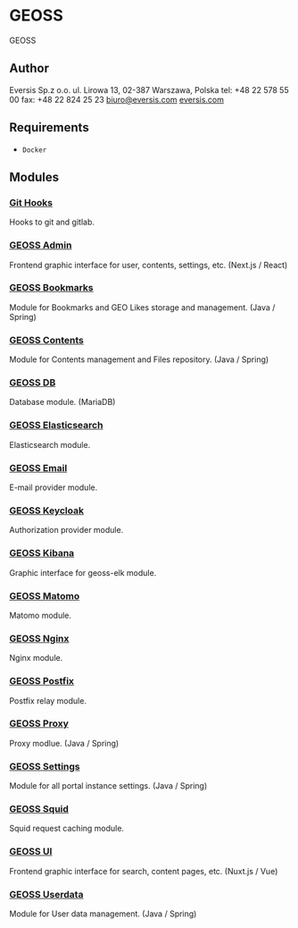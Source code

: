 # GEOSS

GEOSS

## Author

Eversis Sp.z o.o.
ul. Lirowa 13,
02-387 Warszawa, Polska
tel: +48 22 578 55 00
fax: +48 22 824 25 23
[biuro@eversis.com](mailto:biuro@eversis.com)
[eversis.com](http://eversis.com/)

## Requirements

- `Docker`

## Modules

### [Git Hooks](git-hooks/README.md)

Hooks to git and gitlab.

### [GEOSS Admin](geoss-admin/README.md)

Frontend graphic interface for user, contents, settings, etc. (Next.js / React)

### [GEOSS Bookmarks](geoss-bookmarks/README.md)

Module for Bookmarks and GEO Likes storage and management. (Java / Spring)

### [GEOSS Contents](geoss-contents/README.md)

Module for Contents management and Files repository. (Java / Spring)

### [GEOSS DB](geoss-db/README.md)

Database module. (MariaDB)

### [GEOSS Elasticsearch](geoss-elk/README.md)

Elasticsearch module.

### [GEOSS Email](geoss-email/README.md)

E-mail provider module.

### [GEOSS Keycloak](geoss-keycloak/README.md)

Authorization provider module.

### [GEOSS Kibana](geoss-kibana/README.md)

Graphic interface for geoss-elk module.

### [GEOSS Matomo](geoss-matomo/README.md)

Matomo module.

### [GEOSS Nginx](geoss-nginx/README.md)

Nginx module.

### [GEOSS Postfix](geoss-postfix-relay/README.md)

Postfix relay module.

### [GEOSS Proxy](geoss-proxy/README.md)

Proxy modlue. (Java / Spring)

### [GEOSS Settings](geoss-settings/README.md)

Module for all portal instance settings. (Java / Spring)

### [GEOSS Squid](geoss-squid/README.md)

Squid request caching module.

### [GEOSS UI](geoss-ui/README.md)

Frontend graphic interface for search, content pages, etc. (Nuxt.js / Vue)

### [GEOSS Userdata](geoss-userdata/README.md)

Module for User data management. (Java / Spring)

